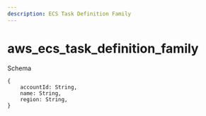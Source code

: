```yaml
---
description: ECS Task Definition Family
---
```


# aws_ecs_task_definition_family

Schema
```
{
	accountId: String,
	name: String,
	region: String,
}
```
